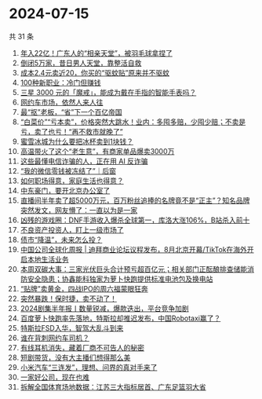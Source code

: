 # 2024-07-15

共 31 条

<!-- BEGIN 36KR -->
<!-- 最后更新时间 2024-07-15 08:02:14 +0800 -->
1. [年入22亿！广东人的“相亲天堂”，被羽毛球拿捏了](https://36kr.com/p/2860385982843526)
1. [倒闭5万家，昔日男人天堂，靠整活自救](https://36kr.com/p/2861667239791233)
1. [成本2.4元卖近20，你买的“驱蚊贴”原来并不驱蚊](https://36kr.com/p/2861392043445129)
1. [100种新职业​：冷门但赚钱](https://36kr.com/p/2861355131947650)
1. [三星 3000 元的「魔戒」，能成为戴在手指的智能手表吗？](https://36kr.com/p/2860178422582152)
1. [网约车市场，依然人来人往](https://36kr.com/p/2860571362757254)
1. [最“抠”老板，“省”下一个百亿帝国](https://36kr.com/p/2861631590861447)
1. [“白菜价”“亏本卖”，价格突然大跳水！业内：多囤多赔，少囤少赔；不卖是亏，卖了也亏！“再不救市就晚了”](https://36kr.com/p/2860560725330824)
1. [蜜雪冰城为什么要把冰杯卖到1块钱？](https://36kr.com/p/2861444442540934)
1. [高温带火了这个“老生意”，有商家单品爆卖3000万](https://36kr.com/p/2860745912339073)
1. [这些最懂电信诈骗的人，正在用 AI 反诈骗](https://36kr.com/p/2861648170404738)
1. [“我的微信零钱被冻结了”｜后窗](https://36kr.com/p/2861514659613575)
1. [如何职场得意，家庭生活也得意？](https://36kr.com/p/2853375015275401)
1. [中东豪门，要开北京办公室了](https://36kr.com/p/2860359514606472)
1. [直播间半年卖了超5000万元，百万粉丝追捧的名牌竟不是“正主”？知名品牌突然发文，网友懵了：一直以为是一家](https://36kr.com/p/2859347152341891)
1. [凶残的游戏圈：DNF手游收入爆杀全球第一，库洛大涨106%，B站杀入前十](https://36kr.com/p/2860773628168835)
1. [不良资产投资人，盯上一级市场了](https://36kr.com/p/2860416583387779)
1. [债市“降温”，未来怎么投？](https://36kr.com/p/2861743030307720)
1. [中国公司全球化周报 | 迪拜商业论坛议程发布，8月北京开幕/TikTok在海外开启本地生活业务](https://36kr.com/p/2860855102704257)
1. [本周双碳大事：三家光伏巨头合计预亏超百亿元；相关部门正酝酿排查储能消防安全隐患；协鑫能科独家为萝卜快跑提供标准电池包及换电站](https://36kr.com/p/2860933135518341)
1. [“贴牌”卖黄金，四战IPO的周六福蒙眼狂奔](https://36kr.com/p/2861654114093956)
1. [突然暴跌！保时捷，卖不动了！](https://36kr.com/p/2861480043305350)
1. [2024剧集半年报丨数量锐减，爆款迭出，平台竞争加剧](https://36kr.com/p/2860619025025666)
1. [百度萝卜快跑率先落地，特斯拉却推迟发布，中国Robotaxi赢了？](https://36kr.com/p/2860720810760584)
1. [特斯拉FSD入华，智驾大乱斗到来](https://36kr.com/p/2861580889623432)
1. [谁在背刺网约车司机？](https://36kr.com/p/2860679915146121)
1. [有线耳机消失，藏着厂商不可告人的秘密](https://36kr.com/p/2862218330114688)
1. [短剧带货，没有大主播们想得那么美](https://36kr.com/p/2862190276778370)
1. [小米汽车“三连发”，理想、问界的真对手来了](https://36kr.com/p/2862218145942402)
1. [一家好公司，现在也难](https://36kr.com/p/2862143232494471)
1. [拆解全国体育场地数据：江苏三大指标居首、广东足篮羽大省](https://36kr.com/p/2862062715865732)
<!-- END 36KR -->